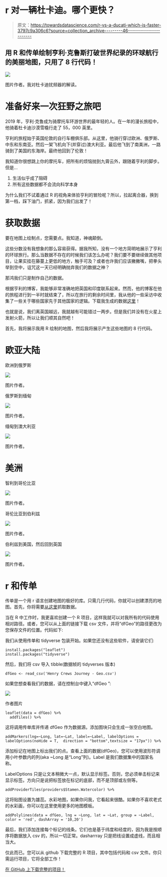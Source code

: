 # r 对一辆杜卡迪。哪个更快？

> 原文：<https://towardsdatascience.com/r-vs-a-ducati-which-is-faster-3797c9a306c6?source=collection_archive---------46----------------------->

## 用 R 和传单绘制亨利·克鲁斯打破世界纪录的环球航行的美丽地图，只用了 8 行代码！

![](img/0b69e2dbb169a444cff50c8c5526e1c9.png)

图片作者。我对杜卡迪扰频器的解读。

# 准备好来一次狂野之旅吧

2019 年，亨利·克鲁成为骑摩托车环游世界的最年轻的人。在一年的漫长旅程中，他骑着杜卡迪沙漠雪橇行走了 55，000 英里。

亨利的旅程始于英国伦敦的自行车棚俱乐部。从这里，他骑行穿过欧洲、俄罗斯、中东和东南亚。然后一架飞机向下(并穿过)澳大利亚。最后他飞到了南美洲，一路骑到了美国的东海岸。最终他回到了伦敦！

我知道你很想跳上你的摩托车，把所有的烦恼抛到九霄云外，跟随着亨利的脚步。但是…

1.  生活似乎成了阻碍
2.  所有这些数据都不会流向科学本身

为什么我们不试着通过 R 的视角来体验亨利的冒险呢？所以，拉起离合器，换到第一档，踩下油门，抓紧，因为我们出发了！

# 获取数据

要在地图上绘制点，您需要点。我知道，神魂颠倒。

这些分数没有我想象的那么容易获得。据我所知，没有一个地方简明地展示了亨利的环球旅行。那么当数据不存在的时候我们该怎么办呢？我们要不要继续做其他项目，让果实挂在藤蔓上更低的地方，触手可及？或者也许我们应该撇撇嘴，把拳头举到空中，诅咒这一天已经明确抛弃我们的数据之神？

那鸿我们只是制作自己的数据。

根据亨利的博客，我能够非常准确地把英国和印度联系起来。然而，他的博客在他的旅程进行到一半时就结束了，所以在旅行的剩余时间里，我从他的一些采访中收集了一些关于哪些国家先于其他国家的逻辑。下载我生成的数据[这里](https://github.com/KendonDarlington/WorldCircumnavigation/blob/main/WorldCircumnavigation/Henry%20Crews%20Journey%20-%20Geo.csv)！

也就是说，我们离英国越远，我就越有可能错过一两步。但是我们并没有在火星上发射火箭，所以让我们顺其自然吧！

首先，我将展示我用 R 绘制的地图，然后我将展示产生这些地图的 8 行代码。

# 欧亚大陆

欧洲到俄罗斯

![](img/9da4f8d8249e36230654ef878ee2a210.png)

图片作者。

俄罗斯到缅甸

![](img/798f170ae5529316ef0e1bec4eb542cb.png)

图片作者。

缅甸到澳大利亚

![](img/88ea41192999d95bd6ba05c929915d61.png)

图片作者。

# 美洲

智利到哥伦比亚

![](img/4c096884d8d0263188840732d3e3cb94.png)

图片作者。

哥伦比亚到伯利兹

![](img/edab9951711230021dcf85af681355e3.png)

图片作者。

伯利兹到美国，然后回到英国

![](img/10cb736a4492cefa6ca79025b6988d14.png)

图片作者。

# r 和传单

传单是一个用 r 语言创建地图的极好的库。只需几行代码，你就可以创建漂亮的地图。首先，你将需要[从这里](https://github.com/KendonDarlington/WorldCircumnavigation/blob/main/WorldCircumnavigation/Henry%20Crews%20Journey%20-%20Geo.csv)抓取数据。

当在 R 中工作时，我更喜欢创建一个 R 项目，这样我就可以对我所有的代码使用相对路径。或者，您可以从上面的链接下载 csv 文件，并将“dfGeo”的路径更改为您保存文件的位置。代码如下:

我们从使用传单和 tidyverse 包装开始。如果您还没有这些软件，请安装它们:

```
install.packages("leaflet")
install.packages("tidyverse")
```

然后，我们将 csv 导入 tibble(数据帧的 tidyverses 版本)

```
dfGeo <- read_csv('Henry Crews Journey - Geo.csv')
```

如果您想查看我们的数据，请在控制台中键入“dfGeo ”:

![](img/4931074862bb8cb8d82f82e552f45f98.png)

作者图片

```
leaflet(data = dfGeo) %>%
  addTiles() %>%
```

这将调用传单库并传递 dfGeo 作为数据源。添加图块只会生成一张空白地图。

```
addMarkers(lng=~Long, lat=~Lat, label=~Label, labelOptions = labelOptions(noHide = T,  direction = "bottom",textsize = "17px")) %>%
```

添加标记在地图上标出我们的点。查看上面的数据(dfGeo)，您可以使用波形符调用小叶参数内的列(aka ~Long 是“Long”列)。Label 是我们数据集中的国家名称。

LabelOptions 只是让文本稍微大一点，默认显示标签。否则，您必须单击标记来显示标签。方向只是说把标签放在标记的底部，而不是顶部或左侧等。

```
addProviderTiles(providers$Stamen.Watercolor) %>%
```

这将贴图设置为雄蕊。水彩地图，如果你问我，它看起来很酷。如果你不喜欢老式的水彩画，你可以在这里使用更多的地图模板。

```
addPolylines(data = dfGeo, lng = ~Long, lat = ~Lat, group = ~Label, color = 'red', dashArray = '10,20')
```

最后，我们添加连接每个标记的线条。它们也是基于纬度和经度的，因为我是按顺序将数据放入 csv 的，所以一切正常。dasharrray 只是把线设置成虚线，而且相当大。

仅此而已。您可以从 github 下载完整的 R 项目，其中包括代码和 csv 文件。你只需运行项目，它将全部工作！

[在 GitHub 上下载完整的项目！](https://github.com/KendonDarlington/WorldCircumnavigation)